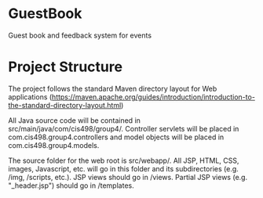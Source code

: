 # GuestBook
Guest book and feedback system for events

# Project Structure

The project follows the standard Maven directory layout for Web applications (https://maven.apache.org/guides/introduction/introduction-to-the-standard-directory-layout.html)

All Java source code will be contained in src/main/java/com/cis498/group4/. Controller servlets will be placed in com.cis498.group4.controllers and model objects will be placed in com.cis498.group4.models.

The source folder for the web root is src/webapp/. All JSP, HTML, CSS, images, Javascript, etc. will go in this folder and its subdirectories (e.g. /img, /scripts, etc.). JSP views should go in /views. Partial JSP views (e.g. "_header.jsp") should go in /templates.

